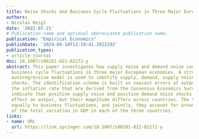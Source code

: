 ```yaml
---
title: Noise Shocks and Business Cycle Fluctuations in Three Major European Economies
authors:
- Nicolas Reigl
date: '2022-07-21'
# Publication name and optional abbreviated publication name.
publication: "Empirical Economics"
publishDate: '2024-09-18T13:19:41.292229Z'
publication_types:
- article-journal
doi: 10.1007/s00181-022-02272-y
abstract: This paper investigates how supply noise and demand noise contribute to
  business cycle fluctuations in three major European economies. A structural vector
  autoregressive model is used to identify supply, demand, supply noise and demand
  shocks. The identification scheme is built on nowcast errors of output growth and
  the inflation rate that are derived from the Consensus Economics Survey. The results
  indicate that positive supply noise and positive demand noise shocks have an expansionary
  effect on output, but their magnitude differs across countries. The two shocks contribute
  equally to business fluctuations, and jointly, they account for around one quarter
  of the total variation in GDP in each of the three countries.
links:
- name: URL
  url: https://link.springer.com/10.1007/s00181-022-02272-y
---
```

